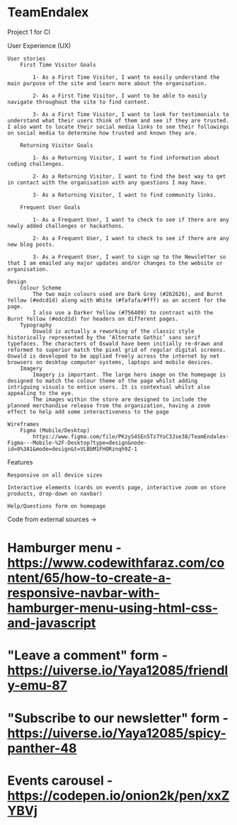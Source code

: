 # TeamEndalex
Project 1 for CI

User Experience (UX)

    User stories
        First Time Visitor Goals
            
            1- As a First Time Visitor, I want to easily understand the main purpose of the site and learn more about the organisation.
            
            2- As a First Time Visitor, I want to be able to easily navigate throughout the site to find content.
            
            3- As a First Time Visitor, I want to look for testimonials to understand what their users think of them and see if they are trusted. I also want to locate their social media links to see their followings on social media to determine how trusted and known they are.
        
        Returning Visitor Goals
            
            1- As a Returning Visitor, I want to find information about coding challenges.
            
            2- As a Returning Visitor, I want to find the best way to get in contact with the organisation with any questions I may have.
            
            3- As a Returning Visitor, I want to find community links.
        
        Frequent User Goals
            
            1- As a Frequent User, I want to check to see if there are any newly added challenges or hackathons.
            
            2- As a Frequent User, I want to check to see if there are any new blog posts.
            
            3- As a Frequent User, I want to sign up to the Newsletter so that I am emailed any major updates and/or changes to the website or organisation.

    Design
        Colour Scheme
            The two main colours used are Dark Grey (#262626), and Burnt Yellow (#edcd1d) along with White (#fafafa/#fff) as an accent for the page.
            I also use a Darker Yellow (#756409) to contrast with the Burnt Yellow (#edcd1d) for headers on different pages.
        Typography
            Oswald is actually a reworking of the classic style historically represented by the ‘Alternate Gothic’ sans serif typefaces. The characters of Oswald have been initially re-drawn and reformed to superior match the pixel grid of regular digital screens. Oswald is developed to be applied freely across the internet by net browsers on desktop computer systems, laptops and mobile devices.
        Imagery
            Imagery is important. The large hero image on the homepage is designed to match the colour theme of the page whilst adding intriguing visuals to entice users. It is contextual whilst also appealing to the eye.
            The images within the store are designed to include the planned merchandise release from the organization, having a zoom effect to help add some interactiveness to the page

    Wireframes
        Figma (Mobile/Desktop)
            https://www.figma.com/file/PKzyS4SEn5Tz7YoC3Jse38/TeamEndalex-Figma---Mobile-%2F-Desktop?type=design&node-id=0%3A1&mode=design&t=VLBbM1FHORznqh9Z-1


Features

    Responsive on all device sizes

    Interactive elements (cards on events page, interactive zoom on store products, drop-down on navbar)

    Help/Questions form on homepage











































































Code from external sources ->

# Hamburger menu - https://www.codewithfaraz.com/content/65/how-to-create-a-responsive-navbar-with-hamburger-menu-using-html-css-and-javascript

# "Leave a comment" form - https://uiverse.io/Yaya12085/friendly-emu-87

# "Subscribe to our newsletter" form - https://uiverse.io/Yaya12085/spicy-panther-48

# Events carousel - https://codepen.io/onion2k/pen/xxZYBVj 

